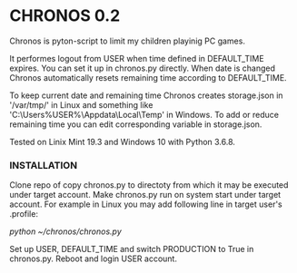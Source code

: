 # CHRONOS 0.2

Chronos is pyton-script to limit my children playinig PC games.

It performes logout from USER when time defined in DEFAULT_TIME expires. You can set it up in chronos.py directly.
When date is changed Chronos automatically resets remaining time according to DEFAULT_TIME.

To keep current date and remaining time Chronos creates storage.json in '/var/tmp/' in Linux and something like 
'C:\Users\%USER%\Appdata\Local\Temp\' in Windows. To add or reduce remaining time you can edit corresponding variable 
in storage.json. 

Tested on Linix Mint 19.3 and Windows 10 with Python 3.6.8. 

### INSTALLATION

Clone repo of copy chronos.py to directoty from which it may be executed under target account.
Make chronos.py run on system start under target account. For example in Linux you may add following
line in target user's .profile:

_python ~/chronos/chronos.py_

Set up USER, DEFAULT_TIME and switch PRODUCTION to True in chronos.py. Reboot and login USER account.



